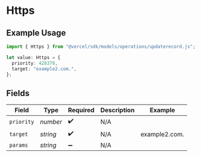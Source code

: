 # Https

## Example Usage

```typescript
import { Https } from "@vercel/sdk/models/operations/updaterecord.js";

let value: Https = {
  priority: 428378,
  target: "example2.com.",
};
```

## Fields

| Field              | Type               | Required           | Description        | Example            |
| ------------------ | ------------------ | ------------------ | ------------------ | ------------------ |
| `priority`         | *number*           | :heavy_check_mark: | N/A                |                    |
| `target`           | *string*           | :heavy_check_mark: | N/A                | example2.com.      |
| `params`           | *string*           | :heavy_minus_sign: | N/A                |                    |
